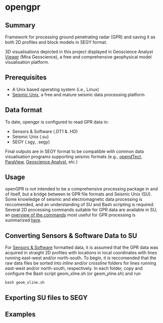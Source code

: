 # opengpr
## Summary
Framework for processing ground penetrating radar (GPR) and saving it as both 2D profiles and block models in SEGY format.

3D visualisations depicted in this project displayed in Geoscience Analyst [Viewer](https://mirageoscience.com/mining-industry-software/geoscience-analyst/) (Mira Geoscience), a free and comprehensive geophysical model visualisation platform.

## Prerequisites
- A Unix based operating system (i.e., Linux)
- [Seismic Unix](https://github.com/JohnWStockwellJr/SeisUnix/wiki#installation-notes), a free and mature seismic data processing platform

## Data format
To date, opengpr is configured to read GPR data in:
- Sensors & Software (.DT1 & .HD)
- Seismic Unix (.su)
- SEGY (.sgy, .segy)

Final outputs are in SEGY format to be compatible with common data visualisation programs supporting seismic formats (e.g., [opendTect](https://www.dgbes.com/), [ParaView](https://www.paraview.org/), [Geoscience Analyst](https://mirageoscience.com/mining-industry-software/geoscience-analyst/), etc.)

## Usage

openGPR is not intended to be a comprehensive processing package in and of itself, but a bridge between te GPR file formats and Seismic Unix (SU). Some knowledge of seismic and electromagnetic data processing is reccomended, and an understanding of SU and Bash scripting is required. Several 2D processing commands suitable for GPR data are available in SU, an [overview of the commands](docs/processing.md) most useful for GPR processing is summarized [here](docs/processing.md).

## Converting Sensors & Software Data to SU
For <ins>Sensors & Software</ins> formatted data, it is assumed that the GPR data was acquired in straight 2D profiles with locations in local coordinates with lines running east-west and/or north-south. To begin, it is reccomended that the raw data files be sorted into _inline_ and/or _crossline_ folders for lines running east-west and/or north-south, respectively. In each folder, copy and configure the Bash script geom_xline.sh (or geom_yline.sh) and run

```console
bash geom_xline.sh
```

## Exporting SU files to SEGY


## Examples


